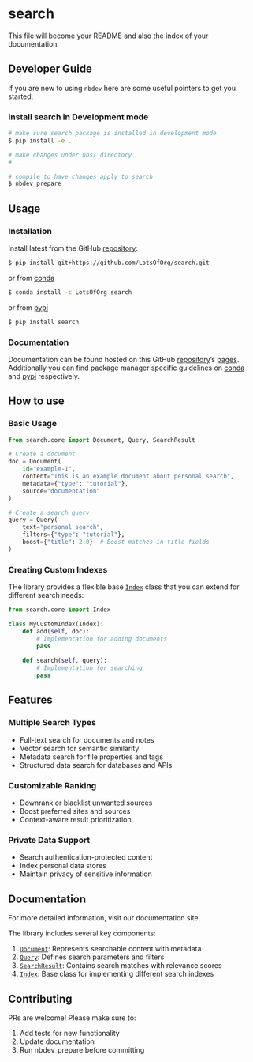 # search


<!-- WARNING: THIS FILE WAS AUTOGENERATED! DO NOT EDIT! -->

This file will become your README and also the index of your
documentation.

## Developer Guide

If you are new to using `nbdev` here are some useful pointers to get you
started.

### Install search in Development mode

``` sh
# make sure search package is installed in development mode
$ pip install -e .

# make changes under nbs/ directory
# ...

# compile to have changes apply to search
$ nbdev_prepare
```

## Usage

### Installation

Install latest from the GitHub
[repository](https://github.com/LotsOfOrg/search):

``` sh
$ pip install git+https://github.com/LotsOfOrg/search.git
```

or from [conda](https://anaconda.org/LotsOfOrg/search)

``` sh
$ conda install -c LotsOfOrg search
```

or from [pypi](https://pypi.org/project/search/)

``` sh
$ pip install search
```

### Documentation

Documentation can be found hosted on this GitHub
[repository](https://github.com/LotsOfOrg/search)’s
[pages](https://LotsOfOrg.github.io/search/). Additionally you can find
package manager specific guidelines on
[conda](https://anaconda.org/LotsOfOrg/search) and
[pypi](https://pypi.org/project/search/) respectively.

## How to use

### Basic Usage

``` python
from search.core import Document, Query, SearchResult

# Create a document
doc = Document(
    id="example-1",
    content="This is an example document about personal search",
    metadata={"type": "tutorial"},
    source="documentation"
)

# Create a search query
query = Query(
    text="personal search",
    filters={"type": "tutorial"},
    boost={"title": 2.0}  # Boost matches in title fields
)
```

### Creating Custom Indexes

THe library provides a flexible base
[`Index`](https://LotsOfOrg.github.io/search/core.html#index) class that
you can extend for different search needs:

``` python
from search.core import Index

class MyCustomIndex(Index):
    def add(self, doc):
        # Implementation for adding documents
        pass
    
    def search(self, query):
        # Implementation for searching
        pass
```

## Features

### Multiple Search Types

- Full-text search for documents and notes
- Vector search for semantic similarity
- Metadata search for file properties and tags
- Structured data search for databases and APIs

### Customizable Ranking

- Downrank or blacklist unwanted sources
- Boost preferred sites and sources
- Context-aware result prioritization

### Private Data Support

- Search authentication-protected content
- Index personal data stores
- Maintain privacy of sensitive information

## Documentation

For more detailed information, visit our documentation site.

The library includes several key components:

1.  [`Document`](https://LotsOfOrg.github.io/search/core.html#document):
    Represents searchable content with metadata
2.  [`Query`](https://LotsOfOrg.github.io/search/core.html#query):
    Defines search parameters and filters
3.  [`SearchResult`](https://LotsOfOrg.github.io/search/core.html#searchresult):
    Contains search matches with relevance scores
4.  [`Index`](https://LotsOfOrg.github.io/search/core.html#index): Base
    class for implementing different search indexes

## Contributing

PRs are welcome! Please make sure to:

1.  Add tests for new functionality
2.  Update documentation
3.  Run nbdev_prepare before committing
